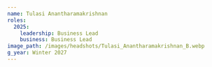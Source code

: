 ```yaml
---
name: Tulasi Anantharamakrishnan
roles:
  2025:
    leadership: Business Lead
    business: Business Lead
image_path: /images/headshots/Tulasi_Anantharamakrishnan_B.webp
g_year: Winter 2027
---
```

